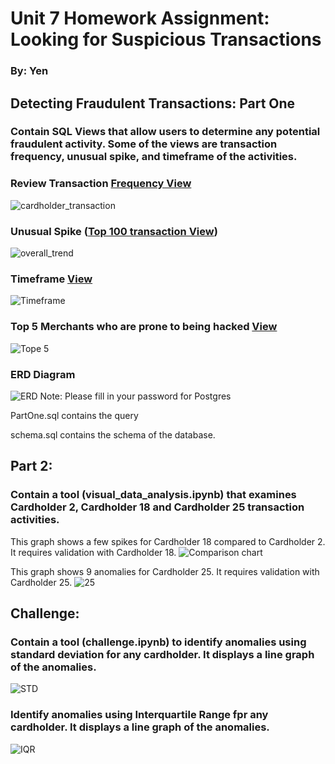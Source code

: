 # Unit 7 Homework Assignment: Looking for Suspicious Transactions

### By: Yen


## Detecting Fraudulent Transactions: Part One
### Contain SQL Views that allow users to determine any potential fraudulent activity. Some of the views are transaction frequency, unusual spike, and timeframe of the activities.   

### Review Transaction [Frequency View](https://github.com/yenla9/LookforSupTran/blob/main/View_Count%20Transactions%20less%20than%20%242%20per%20cardholder.csv)
![cardholder_transaction](https://github.com/yenla9/LookforSupTran/blob/main/Image/cardholder_transaction.GIF)


### Unusual Spike ([Top 100 transaction View](https://github.com/yenla9/LookforSupTran/blob/main/TOP%20100%20highest%20Transaction%20between%207am%20to%209am.csv))
![overall_trend](https://github.com/yenla9/LookforSupTran/blob/main/Image/Top%20100%20Highest%20Transaction.GIF)

### Timeframe [View](https://github.com/yenla9/LookforSupTran/blob/main/Timeframe%20with%20higher%20number%20of%20transactions.csv)
![Timeframe](https://github.com/yenla9/LookforSupTran/blob/main/Image/Timeframe.GIF)


### Top 5 Merchants who are prone to being hacked [View](https://github.com/yenla9/LookforSupTran/blob/main/Top%205%20Merchants%20prone%20to%20being%20hacked%20using%20small%20transaction.csv)

![Tope 5](https://github.com/yenla9/LookforSupTran/blob/main/Image/top%205%20merchants.GIF)

### ERD Diagram
![ERD](https://github.com/yenla9/LookforSupTran/blob/main/Image/ERD%20diagram.png)
Note: Please fill in your password for Postgres

PartOne.sql contains the query

schema.sql contains the schema of the database. 

## Part 2: 
### Contain a tool (visual_data_analysis.ipynb) that examines Cardholder 2, Cardholder 18 and Cardholder 25 transaction activities.

This graph shows a few spikes for Cardholder 18 compared to Cardholder 2. It requires validation with Cardholder 18.
![Comparison chart](https://github.com/yenla9/LookforSupTran/blob/main/Image/2_18.GIF)

This graph shows 9 anomalies for Cardholder 25. It requires validation with Cardholder 25.
![25](https://github.com/yenla9/LookforSupTran/blob/main/Image/25.GIF)


## Challenge: 
### Contain a tool (challenge.ipynb) to identify anomalies using standard deviation for any cardholder. It displays a line graph of the anomalies.
![STD](https://github.com/yenla9/LookforSupTran/blob/main/Image/STD.GIF)

### Identify anomalies using Interquartile Range fpr any cardholder. It displays a line graph of the anomalies.
![IQR](https://github.com/yenla9/LookforSupTran/blob/main/Image/IQR.GIF)
